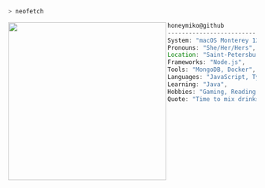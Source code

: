 ```zsh
> neofetch
```

<img align="left" src="https://c.tenor.com/6SuQfih0yswAAAAC/arknights-kurotofu.gif" alt="" width="320" /> 

```javascript
honeymiko@github
-------------------------
System: "macOS Monterey 12.4 and Windows 10 (dualboot)",
Pronouns: "She/Her/Hers",
Location: "Saint-Petersburg, RU",
Frameworks: "Node.js",
Tools: "MongoDB, Docker",
Languages: "JavaScript, TypeScript",
Learning: "Java",
Hobbies: "Gaming, Reading, Anime",
Quote: "Time to mix drinks and change lives."
```

